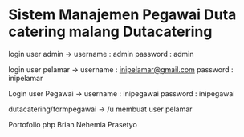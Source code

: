 # Sistem Manajemen Pegawai Duta catering malang Dutacatering

login user admin ->
username : admin
password : admin

login user pelamar ->
username : inipelamar@gmail.com
password : inipelamar

Login user Pegawai ->
username : inipegawai
password : inipegawai

dutacatering/formpegawai -> /u membuat user pelamar

Portofolio php
Brian Nehemia Prasetyo
